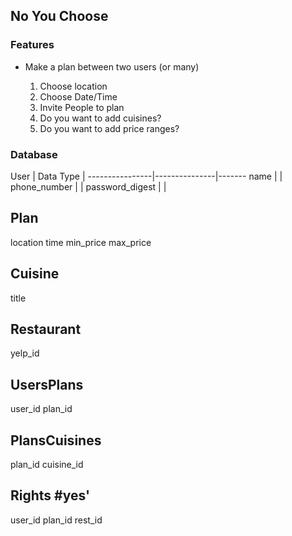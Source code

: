 ## No You Choose

### Features

* Make a plan between two users (or many)

  1. Choose location
  2. Choose Date/Time
  3. Invite People to plan
  4. Do you want to add cuisines?
  5. Do you want to add price ranges?


### Database

User            |   Data Type   | 
----------------|---------------|-------
name            |               |
phone_number    |               |
password_digest |               |

Plan
-----
  location
  time
  min_price
  max_price

Cuisine
--------
  title

Restaurant
------------
  yelp_id

UsersPlans
-----------
  user_id
  plan_id

PlansCuisines
-------------
  plan_id
  cuisine_id

Rights #yes'
-------------
  user_id
  plan_id
  rest_id

